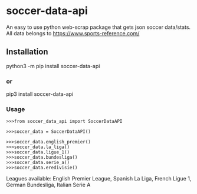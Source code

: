 # soccer-data-api

An easy to use python web-scrap package that gets json soccer data/stats. All data belongs to https://www.sports-reference.com/

## Installation

python3 -m pip install soccer-data-api

### or

pip3 install soccer-data-api

### Usage

```
>>>from soccer_data_api import SoccerDataAPI

>>>soccer_data = SoccerDataAPI()

>>>soccer_data.english_premier()
>>>soccer_data.la_liga()
>>>soccer_data.ligue_1()
>>>soccer_data.bundesliga()
>>>soccer_data.serie_a()
>>>soccer_data.eredivisie()
```

Leagues available: English Premier League, Spanish La Liga, French Ligue 1, German Bundesliga, Italian Serie A
